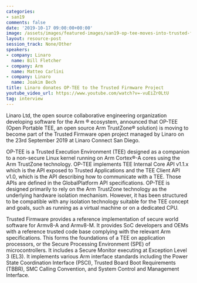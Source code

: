 ```yaml
---
categories:
- san19
comments: false
date: '2019-10-17 09:00:00+00:00'
image: /assets/images/featured-images/san19-op-tee-moves-into-trusted-firmware-interview.png
layout: resource-post
session_track: None/Other
speakers:
- company: Linaro
  name: Bill Fletcher
- company: Arm
  name: Matteo Carlini
- company: Linaro
  name: Joakim Bech
title: Linaro donates OP-TEE to the Trusted Firmware Project
youtube_video_url: https://www.youtube.com/watch?v=-vuEiZr0LtU
tag: interview
---
```


Linaro Ltd, the open source collaborative engineering organization developing software for the Arm ® ecosystem, announced that OP-TEE (Open Portable TEE, an open source Arm TrustZone® solution) is moving to become part of the Trusted Firmware open project managed by Linaro on the 23rd September 2019 at Linaro Connect San Diego.

OP-TEE is a Trusted Execution Environment (TEE) designed as a companion to a non-secure Linux kernel running on Arm Cortex®-A cores using the Arm TrustZone technology. OP-TEE implements TEE Internal Core API v1.1.x which is the API exposed to Trusted Applications and the TEE Client API v1.0, which is the API describing how to communicate with a TEE. Those APIs are defined in the GlobalPlatform API specifications. OP-TEE is designed primarily to rely on the Arm TrustZone technology as the underlying hardware isolation mechanism. However, it has been structured to be compatible with any isolation technology suitable for the TEE concept and goals, such as running as a virtual machine or on a dedicated CPU.

Trusted Firmware provides a reference implementation of secure world software for Armv8-A and Armv8-M. It provides SoC developers and OEMs with a reference trusted code base complying with the relevant Arm specifications. This forms the foundations of a TEE on application processors, or the Secure Processing Environment (SPE) of microcontrollers. It includes a Secure Monitor executing at Exception Level 3 (EL3). It implements various Arm interface standards including the Power State Coordination Interface (PSCI), Trusted Board Boot Requirements (TBBR), SMC Calling Convention, and System Control and Management Interface.